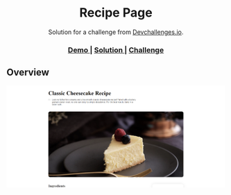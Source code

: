 <!-- Please update value in the {}  -->

<h1 align="center">Recipe Page</h1>

<div align="center">
   Solution for a challenge from  <a href="http://devchallenges.io" target="_blank">Devchallenges.io</a>.
</div>

<div align="center">
  <h3>
    <a href="https://recipe-page-c7843.web.app/">
      Demo
    </a>
    <span> | </span>
    <a href="https://github.com/Ibrahim-003/recipe-page">
      Solution
    </a>
    <span> | </span>
    <a href="hhttps://devchallenges.io/challenges/OEKdUZ6xs0h99C38XVht">
      Challenge
    </a>
  </h3>
</div>

## Overview

![screenshot](img/screenshot.png)
